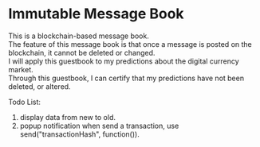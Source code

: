 # Immutable Message Book

This is a blockchain-based message book.  
The feature of this message book is that once a message is posted on the blockchain, it cannot be deleted or changed.  
I will apply this guestbook to my predictions about the digital currency market.  
Through this guestbook, I can certify that my predictions have not been deleted, or altered.

Todo List:
1. display data from new to old.
2. popup notification when send a transaction, use send("transactionHash", function()).